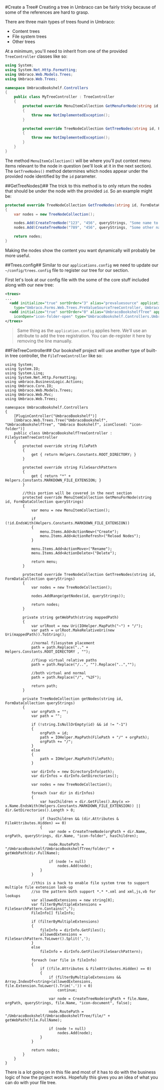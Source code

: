 #Create a Tree#
Creating a tree in Umbraco can be fairly tricky because of some of the references are hard to grasp.

There are three main types of trees found in Umbraco:

* Content trees
* File system trees
* Other trees

At a minimum, you'll need to inherit from one of the provided `TreeController` classes like so:

```c#
using System;
using System.Net.Http.Formatting;
using Umbraco.Web.Models.Trees;
using Umbraco.Web.Trees;

namespace UmbracoBookshelf.Controllers
{
    public class MyTreeController : TreeController
    {
        protected override MenuItemCollection GetMenuForNode(string id, FormDataCollection queryStrings)
        {
            throw new NotImplementedException();
        }

        protected override TreeNodeCollection GetTreeNodes(string id, FormDataCollection queryStrings)
        {
            throw new NotImplementedException();
        }
    }
}

```

The method `MenuItemCollection()` will be where you'll put context menu items relevant to the node in question (we'll look at it in the next section).  The `GetTreeNodes()` method determines which nodes appear under the provided node identified by the `id` parameter.

##GetTreeNodes()##
The trick to this method is to only return the nodes that should be under the node with the provided `id`.  So an example might be:

```C#
protected override TreeNodeCollection GetTreeNodes(string id, FormDataCollection queryStrings)
{
    var nodes = new TreeNodeCollection();

    nodes.Add(CreateTreeNode("123", "456", queryStrings, "Some name to be shown"));
    nodes.Add(CreateTreeNode("789", "456", queryStrings, "Some other name to be shown"));

    return nodes;
}
```

Making the nodes show the content you want dynamically will probably be more useful.

##Trees.config##
Similar to our `applications.config` we need to update our `~/config/trees.config` file to register our tree for our section.

First let's look at our config file with the some of the core stuff included along with our new tree:

```xml
<trees>
...
  <add initialize="true" sortOrder="3" alias="prevaluesource" application="forms" title="Prevalue sources" iconClosed="icon-folder" iconOpen="icon-folder-open"
  	type="Umbraco.Forms.Web.Trees.PreValueSourceTreeController, Umbraco.Forms.Web"/>
  <add initialize="true" sortOrder="0" alias="UmbracoBookshelfTree" application="UmbracoBookshelf" title="Umbraco Bookshelf" iconClosed="icon-folder"
  	iconOpen="icon-folder-open" type="UmbracoBookshelf.Controllers.UmbracoBookshelfTreeController, UmbracoBookshelf"/>
</trees>
```
>Same thing as the `application.config` applies here.  We'll use an attribute to add the tree registration.  You can de-register it here by removing the line manually.

##FileTreeController##
Our bookshelf project will use another type of built-in tree controller, the `FileTreeController` like so:


```
using System;
using System.IO;
using System.Linq;
using System.Net.Http.Formatting;
using umbraco.BusinessLogic.Actions;
using Umbraco.Core.IO;
using Umbraco.Web.Models.Trees;
using Umbraco.Web.Mvc;
using Umbraco.Web.Trees;

namespace UmbracoBookshelf.Controllers
{
    [PluginController("UmbracoBookshelf")]
    [Umbraco.Web.Trees.Tree("UmbracoBookshelf", "UmbracoBookshelfTree", "Umbraco Bookshelf", iconClosed: "icon-folder")]
    public class UmbracoBookshelfTreeController : FileSystemTreeController
    {
        protected override string FilePath
        {
            get { return Helpers.Constants.ROOT_DIRECTORY; }
        }

        protected override string FileSearchPattern
        {
            get { return "*" + Helpers.Constants.MARKDOWN_FILE_EXTENSION; }
        }

        //this portion will be covered in the next section
        protected override MenuItemCollection GetMenuForNode(string id, FormDataCollection queryStrings)
        {
            var menu = new MenuItemCollection();

            if (!id.EndsWith(Helpers.Constants.MARKDOWN_FILE_EXTENSION))
            {
                menu.Items.Add<ActionNew>("Create");
                menu.Items.Add<ActionRefresh>("Reload Nodes");
            }
            
            menu.Items.Add<ActionMove>("Rename");
            menu.Items.Add<ActionDelete>("Delete");

            return menu;
        }

        protected override TreeNodeCollection GetTreeNodes(string id, FormDataCollection queryStrings)
        {
            var nodes = new TreeNodeCollection();

            nodes.AddRange(getNodes(id, queryStrings));

            return nodes;
        }

        private string getWebPath(string mappedPath)
        {
            var urlRoot = new Uri(IOHelper.MapPath("~") + "/");
            var path = urlRoot.MakeRelativeUri(new Uri(mappedPath)).ToString();        

            //normal filesystem placement
            path = path.Replace(".." + Helpers.Constants.ROOT_DIRECTORY , "");

            //fixup virtual relative paths
            path = path.Replace("/..", "").Replace("..","");

            //both virtual and normal
            path = path.Replace("/", "%2F");

            return path;
        }

        private TreeNodeCollection getNodes(string id, FormDataCollection queryStrings)
        {
            var orgPath = "";
            var path = "";

            if (!string.IsNullOrEmpty(id) && id != "-1")
            {
                orgPath = id;
                path = IOHelper.MapPath(FilePath + "/" + orgPath);
                orgPath += "/";
            }
            else
            {
                path = IOHelper.MapPath(FilePath);
            }

            var dirInfo = new DirectoryInfo(path);
            var dirInfos = dirInfo.GetDirectories();

            var nodes = new TreeNodeCollection();

            foreach (var dir in dirInfos)
            {
                var hasChildren = dir.GetFiles().Any(x => x.Name.EndsWith(Helpers.Constants.MARKDOWN_FILE_EXTENSION)) || dir.GetDirectories().Length > 0;

                if (hasChildren && (dir.Attributes & FileAttributes.Hidden) == 0)
                {
                    var node = CreateTreeNode(orgPath + dir.Name, orgPath, queryStrings, dir.Name, "icon-folder", hasChildren);

                    node.RoutePath = "/UmbracoBookshelf/UmbracoBookshelfTree/folder/" + getWebPath(dir.FullName);

                    if (node != null)
                        nodes.Add(node);
                }
            }

            //this is a hack to enable file system tree to support multiple file extension look-up
            //so the pattern both support *.* *.xml and xml,js,vb for lookups
            var allowedExtensions = new string[0];
            var filterByMultipleExtensions = FileSearchPattern.Contains(",");
            FileInfo[] fileInfo;

            if (filterByMultipleExtensions)
            {
                fileInfo = dirInfo.GetFiles();
                allowedExtensions = FileSearchPattern.ToLower().Split(',');
            }
            else
                fileInfo = dirInfo.GetFiles(FileSearchPattern);

            foreach (var file in fileInfo)
            {
                if ((file.Attributes & FileAttributes.Hidden) == 0)
                {
                    if (filterByMultipleExtensions && Array.IndexOf<string>(allowedExtensions, file.Extension.ToLower().Trim('.')) < 0)
                        continue;

                    var node = CreateTreeNode(orgPath + file.Name, orgPath, queryStrings, file.Name, "icon-document", false);

                    node.RoutePath = "/UmbracoBookshelf/UmbracoBookshelfTree/file/" + getWebPath(file.FullName);

                    if (node != null)
                        nodes.Add(node);
                }
            }

            return nodes;
        }
    }
}
```

There is a lot going on in this file and most of it has to do with the business logic of how the project works.  Hopefully this gives you an idea of what you can do with your file tree.